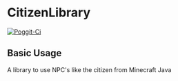 # CitizenLibrary

[![Poggit-Ci](https://poggit.pmmp.io/ci.shield/jasonw4331/libpmquery/libpmquery)](https://poggit.pmmp.io/ci/NoobyPE/CitizenLibrary/CitizenLibrary)

## Basic Usage
A library to use NPC's like the citizen from Minecraft Java